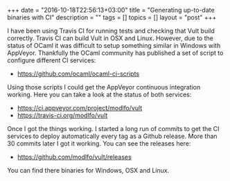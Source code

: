 +++
date = "2016-10-18T22:56:13+03:00"
title = "Generating up-to-date binaries with CI"
description = ""
tags = []
topics = []
layout = "post"
+++

I have been using Travis CI for running tests and checking that Vult build correctly. Travis CI can build Vult in OSX and Linux. However, due to the status of OCaml it was difficult to setup something similar in Windows with AppVeyor. Thankfully the OCaml community has published a set of script to configure different CI services:

- https://github.com/ocaml/ocaml-ci-scripts

Using those scripts I could get the AppVeyor continuous integration working. Here you can take a look at the status of both services:

- https://ci.appveyor.com/project/modlfo/vult
- https://travis-ci.org/modlfo/vult

Once I got the things working. I started a long run of commits to get the CI services to deploy automatically every tag as a Github release. More than 30 commits later I got it working. You can see the releases here:

- https://github.com/modlfo/vult/releases

You can find there binaries for Windows, OSX and Linux.